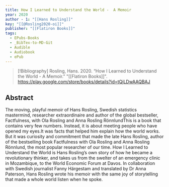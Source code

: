 ```yaml
---
title: How I Learned to Understand the World -  A Memoir
year: 2020
author - 1: "[[Hans Rosling]]"
key: "[[@Rosling2020-oi]]"
publisher: "[[Flatiron Books]]"
tags:
  - EPubs-Books
  - _BibTex-to-MD-Git
  - Audible
  - Audiobook
  - ePub
---
```


> [!Bibliography]
> Rosling, Hans. 2020. “How I Learned to Understand the World -  A Memoir.” "[[Flatiron Books]]". https://play.google.com/store/books/details?id=tQjLDwAAQBAJ

## Abstract
The moving, playful memoir of Hans Rosling, Swedish statistics mastermind, researcher extraordinaire and author of the global bestseller, Factfulness, with Ola Rosling and Anna Rosling RönnlundThis is a book that contains very few numbers. Instead, it is about meeting people who have opened my eyes.It was facts that helped him explain how the world works. But it was curiosity and commitment that made the late Hans Rosling, author of the bestselling book Factfulness with Ola Rosling and Anna Rosling Rönnlund, the most popular researcher of our time. How I Learned to Understand the World is Hans Rosling’s own story of how he became a revolutionary thinker, and takes us from the swelter of an emergency clinic in Mozambique, to the World Economic Forum at Davos. In collaboration with Swedish journalist Fanny Härgestam and translated by Dr Anna Paterson, Hans Rosling wrote his memoir with the same joy of storytelling that made a whole world listen when he spoke.